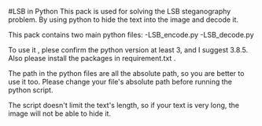 #LSB in Python
This pack is used for solving the LSB steganography problem. By using python to hide the text into the image and decode it.

This pack contains two main python files:
-LSB_encode.py
-LSB_decode.py

To use it , plese confirm the python version at least 3, and I suggest 3.8.5. Also please install the packages in requirement.txt . 

The path in the python files are all the absolute path, so you are better to use it too. Please change your file's absolute path before running the python script.

The script doesn't limit the text's length, so if your text is very long, the image will not be able to hide it.

